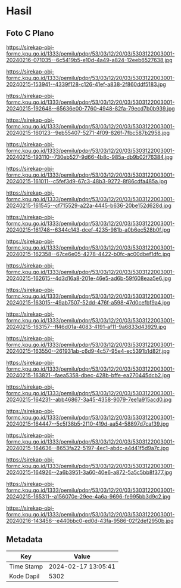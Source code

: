 # Hasil

## Foto C Plano

https://sirekap-obj-formc.kpu.go.id/1333/pemilu/pdpr/53/03/12/20/03/5303122003001-20240216-071035--6c5419b5-e10d-4a49-a824-12eeb6527638.jpg

https://sirekap-obj-formc.kpu.go.id/1333/pemilu/pdpr/53/03/12/20/03/5303122003001-20240215-153941--4339f128-c126-41ef-a838-2f860ddf5183.jpg

https://sirekap-obj-formc.kpu.go.id/1333/pemilu/pdpr/53/03/12/20/03/5303122003001-20240215-192648--65636e00-7760-4948-82fa-79ecd7b0b939.jpg

https://sirekap-obj-formc.kpu.go.id/1333/pemilu/pdpr/53/03/12/20/03/5303122003001-20240215-160123--9eb55407-5271-4f09-826f-7fbc587b2958.jpg

https://sirekap-obj-formc.kpu.go.id/1333/pemilu/pdpr/53/03/12/20/03/5303122003001-20240215-193110--730eb527-9d66-4b8c-985a-db9b02f76384.jpg

https://sirekap-obj-formc.kpu.go.id/1333/pemilu/pdpr/53/03/12/20/03/5303122003001-20240215-161011--c5fef3d9-67c3-48b3-9272-8f86cdfa485a.jpg

https://sirekap-obj-formc.kpu.go.id/1333/pemilu/pdpr/53/03/12/20/03/5303122003001-20240215-161545--cf715529-a22a-4445-b636-20be152d628d.jpg

https://sirekap-obj-formc.kpu.go.id/1333/pemilu/pdpr/53/03/12/20/03/5303122003001-20240215-161748--6344c143-dcef-4235-981b-a0b6ec528b0f.jpg

https://sirekap-obj-formc.kpu.go.id/1333/pemilu/pdpr/53/03/12/20/03/5303122003001-20240215-162358--67ce6e05-4278-4422-b0fc-ac00dbef1dfc.jpg

https://sirekap-obj-formc.kpu.go.id/1333/pemilu/pdpr/53/03/12/20/03/5303122003001-20240215-162615--4d3d16a8-201e-46e5-ad6b-59f608eaa5e6.jpg

https://sirekap-obj-formc.kpu.go.id/1333/pemilu/pdpr/53/03/12/20/03/5303122003001-20240215-163015--49ab7507-52dd-476f-a598-47d0cefbf9a4.jpg

https://sirekap-obj-formc.kpu.go.id/1333/pemilu/pdpr/53/03/12/20/03/5303122003001-20240215-163157--ff46d01a-4083-4191-af11-9a6833d43929.jpg

https://sirekap-obj-formc.kpu.go.id/1333/pemilu/pdpr/53/03/12/20/03/5303122003001-20240215-163550--261931ab-c6d9-4c57-95e4-ec5391b1d82f.jpg

https://sirekap-obj-formc.kpu.go.id/1333/pemilu/pdpr/53/03/12/20/03/5303122003001-20240215-163821--faea5358-dbec-428b-bffe-ea270445dcb2.jpg

https://sirekap-obj-formc.kpu.go.id/1333/pemilu/pdpr/53/03/12/20/03/5303122003001-20240215-164231--abb46867-3a45-4358-9079-7ee1a915acd0.jpg

https://sirekap-obj-formc.kpu.go.id/1333/pemilu/pdpr/53/03/12/20/03/5303122003001-20240215-164447--5c5f38b5-2f10-419d-aa54-58897d7caf39.jpg

https://sirekap-obj-formc.kpu.go.id/1333/pemilu/pdpr/53/03/12/20/03/5303122003001-20240215-164636--8653fa22-5197-4ec1-abdc-a4d41f5d9a7c.jpg

https://sirekap-obj-formc.kpu.go.id/1333/pemilu/pdpr/53/03/12/20/03/5303122003001-20240215-164926--2a6b3951-3a60-40e6-a872-5a5c5bb8f377.jpg

https://sirekap-obj-formc.kpu.go.id/1333/pemilu/pdpr/53/03/12/20/03/5303122003001-20240215-165311--a156070e-29ee-4a6a-9696-fe995bb3d9c2.jpg

https://sirekap-obj-formc.kpu.go.id/1333/pemilu/pdpr/53/03/12/20/03/5303122003001-20240216-143456--e440bbc0-ed0d-43fa-9586-02f2def2950b.jpg


## Metadata

| Key        | Value               |
| ---------- | ------------------- |
| Time Stamp | 2024-02-17 13:05:41 |
| Kode Dapil | 5302                |



